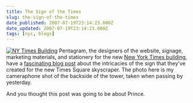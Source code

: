 ```yaml
---
title: The Sign of the Times
slug: the-sign-of-the-times
date_published: 2007-07-19T23:14:23.000Z
date_updated: 2007-07-19T23:14:23.000Z
tags: [nyc, blogs]
---
```


[![NY Times Building](http://a3.vox.com/6a00b8ea067a51dece00cd97419ef34cd5-120si)](http://anil.vox.com/library/post/times-center.html) Pentagram, the designers of the website, signage, marketing materials, and stationery for the new [New York Times building](http://www.newyorktimesbuilding.com/), have a [fascinating blog post](http://blog.pentagram.com/archives/2007/07/sign_of_the_times.php) about the intricacies of the sign that they’ve created for the new Times Square skyscraper. The photo here is my cameraphone shot of the backside of the tower, taken when passing by yesterday.

And you thought this post was going to be about Prince.

